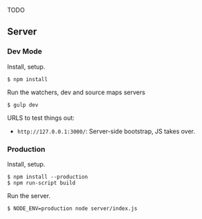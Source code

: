TODO


## Server

### Dev Mode

Install, setup.

```
$ npm install
```

Run the watchers, dev and source maps servers

```
$ gulp dev
```

URLS to test things out:

* `http://127.0.0.1:3000/`: Server-side bootstrap, JS takes over.

### Production

Install, setup.

```
$ npm install --production
$ npm run-script build
```

Run the server.

```
$ NODE_ENV=production node server/index.js
```
